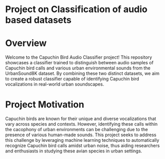 # Project on Classification of audio based datasets

# Overview

Welcome to the Capuchin Bird Audio Classifier project! This repository showcases a classifier trained to distinguish between audio samples of Capuchin bird calls and various urban environmental sounds from the UrbanSound8K dataset. By combining these two distinct datasets, we aim to create a robust classifier capable of identifying Capuchin bird vocalizations in real-world urban soundscapes.

# Project Motivation

Capuchin birds are known for their unique and diverse vocalizations that vary across species and contexts. However, identifying these calls within the cacophony of urban environments can be challenging due to the presence of various human-made sounds. This project seeks to address this challenge by leveraging machine learning techniques to automatically recognize Capuchin bird calls amidst urban noise, thus aiding researchers and enthusiasts in studying these avian species in urban settings.

